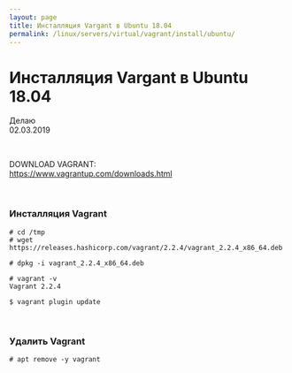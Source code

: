 ```yaml
---
layout: page
title: Инсталляция Vargant в Ubuntu 18.04
permalink: /linux/servers/virtual/vagrant/install/ubuntu/
---
```


# Инсталляция Vargant в Ubuntu 18.04

Делаю  
02.03.2019

<br/>

DOWNLOAD VAGRANT:  
https://www.vagrantup.com/downloads.html

<br/>

### Инсталляция Vagrant

    # cd /tmp
    # wget https://releases.hashicorp.com/vagrant/2.2.4/vagrant_2.2.4_x86_64.deb

    # dpkg -i vagrant_2.2.4_x86_64.deb

    # vagrant -v
    Vagrant 2.2.4

    $ vagrant plugin update

<br/>

### Удалить Vagrant

    # apt remove -y vagrant
